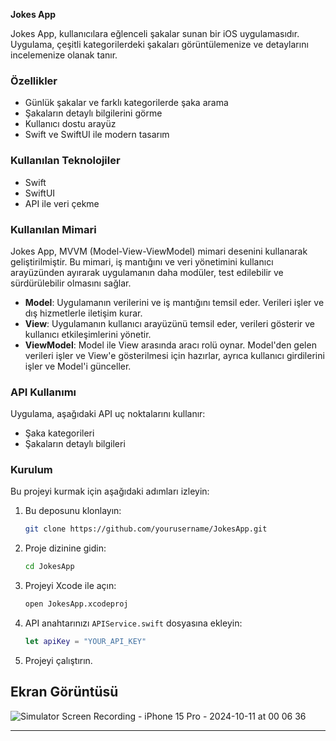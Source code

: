 **Jokes App**

Jokes App, kullanıcılara eğlenceli şakalar sunan bir iOS uygulamasıdır. Uygulama, çeşitli kategorilerdeki şakaları görüntülemenize ve detaylarını incelemenize olanak tanır.

### Özellikler
- Günlük şakalar ve farklı kategorilerde şaka arama
- Şakaların detaylı bilgilerini görme
- Kullanıcı dostu arayüz
- Swift ve SwiftUI ile modern tasarım

### Kullanılan Teknolojiler
- Swift
- SwiftUI
- API ile veri çekme

### Kullanılan Mimari
Jokes App, MVVM (Model-View-ViewModel) mimari desenini kullanarak geliştirilmiştir. Bu mimari, iş mantığını ve veri yönetimini kullanıcı arayüzünden ayırarak uygulamanın daha modüler, test edilebilir ve sürdürülebilir olmasını sağlar.

- **Model**: Uygulamanın verilerini ve iş mantığını temsil eder. Verileri işler ve dış hizmetlerle iletişim kurar.
- **View**: Uygulamanın kullanıcı arayüzünü temsil eder, verileri gösterir ve kullanıcı etkileşimlerini yönetir.
- **ViewModel**: Model ile View arasında aracı rolü oynar. Model'den gelen verileri işler ve View'e gösterilmesi için hazırlar, ayrıca kullanıcı girdilerini işler ve Model'i günceller.

### API Kullanımı
Uygulama, aşağıdaki API uç noktalarını kullanır:
- Şaka kategorileri
- Şakaların detaylı bilgileri

### Kurulum
Bu projeyi kurmak için aşağıdaki adımları izleyin:

1. Bu deposunu klonlayın:
   ```bash
   git clone https://github.com/yourusername/JokesApp.git
   ```
2. Proje dizinine gidin:
   ```bash
   cd JokesApp
   ```
3. Projeyi Xcode ile açın:
   ```bash
   open JokesApp.xcodeproj
   ```
4. API anahtarınızı `APIService.swift` dosyasına ekleyin:
   ```swift
   let apiKey = "YOUR_API_KEY"
   ```
5. Projeyi çalıştırın.


## Ekran Görüntüsü

![Simulator Screen Recording - iPhone 15 Pro - 2024-10-11 at 00 06 36](https://github.com/user-attachments/assets/3b8809e2-ad97-4043-8237-a22824364d11)

---
